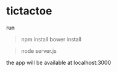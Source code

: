 # tictactoe


run
> npm install
> bower install

> node server.js

the app will be available at localhost:3000